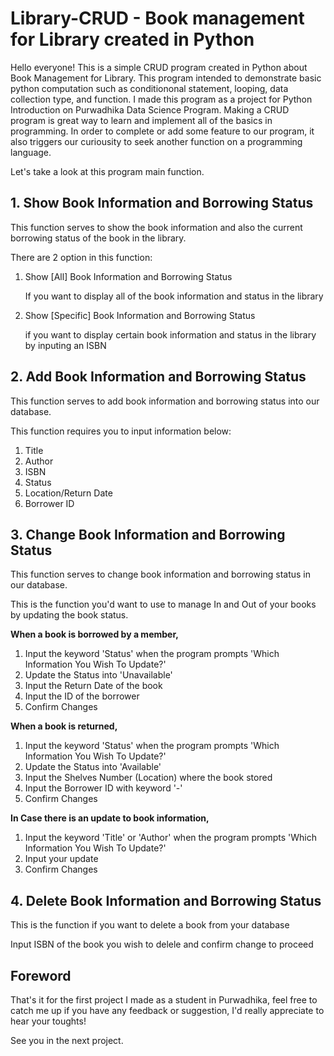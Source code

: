 # Library-CRUD - Book management for Library created in Python

Hello everyone! This is a simple CRUD program created in Python about Book Management for Library. This program intended to demonstrate basic python computation such as conditiononal statement, looping, data collection type, and function. I made this program as a project for Python Introduction on Purwadhika Data Science Program. Making a CRUD program is great way to learn and implement all of the basics in programming. In order to complete or add some feature to our program, it also triggers our curiousity to seek another function on a programming language.

Let's take a look at this program main function.

## 1. Show Book Information and Borrowing Status
This function serves to show the book information and also the current borrowing status of the book in the library. 

There are 2 option in this function: 
1. Show [All] Book Information and Borrowing Status 

    If you want to display all of the book information and status in the library

2. Show [Specific] Book Information and Borrowing Status 

    if you want to display certain book information and status in the library by inputing an ISBN 

## 2. Add Book Information and Borrowing Status
This function serves to add book information and borrowing status into our database. 

This function requires you to input information below:
1. Title 
2. Author
3. ISBN
4. Status 
5. Location/Return Date 
6. Borrower ID 

## 3. Change Book Information and Borrowing Status
This function serves to change book information and borrowing status in our database.

This is the function you'd want to use to manage In and Out of your books by updating the book status. 

**When a book is borrowed by a member,** 
1. Input the keyword 'Status' when the program prompts 'Which Information You Wish To Update?'
2. Update the Status into 'Unavailable'
3. Input the Return Date of the book
4. Input the ID of the borrower
5. Confirm Changes


**When a book is returned,**
1. Input the keyword 'Status' when the program prompts 'Which Information You Wish To Update?'
2. Update the Status into 'Available'
3. Input the Shelves Number (Location) where the book stored
4. Input the Borrower ID with keyword '-'
5. Confirm Changes

**In Case there is an update to book information,** 
1. Input the keyword 'Title' or 'Author' when the program prompts 'Which Information You Wish To Update?'
2. Input your update 
3. Confirm Changes

## 4. Delete Book Information and Borrowing Status
This is the function if you want to delete a book from your database

Input ISBN of the book you wish to delele and confirm change to proceed

## Foreword
That's it for the first project I made as a student in Purwadhika, feel free to catch me up if you have any feedback or suggestion, I'd really appreciate to hear your toughts!

See you in the next project.

